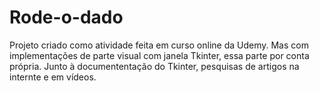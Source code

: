 # Rode-o-dado
 Projeto criado como atividade feita em curso online da Udemy. Mas com implementações de parte visual com janela Tkinter, essa parte por conta própria. Junto à documententação do Tkinter, pesquisas de artigos na internte e em vídeos.
